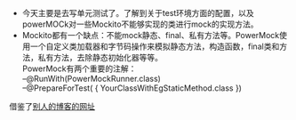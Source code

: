 + 今天主要是去写单元测试了。了解到关于test环境方面的配置，以及powerMOCk对一些Mockito不能够实现的类进行mock的实现方法。
+ Mockito都有一个缺点：不能mock静态、final、私有方法等。PowerMock使用一个自定义类加载器和字节码操作来模拟静态方法，构造函数，final类和方法，私有方法，去除静态初始化器等等。  
PowerMock有两个重要的注解：  
–@RunWith(PowerMockRunner.class)    
–@PrepareForTest( { YourClassWithEgStaticMethod.class })  

借鉴了[别人的博客的网址](http://www.cnblogs.com/hunterCecil/p/5721468.html)
